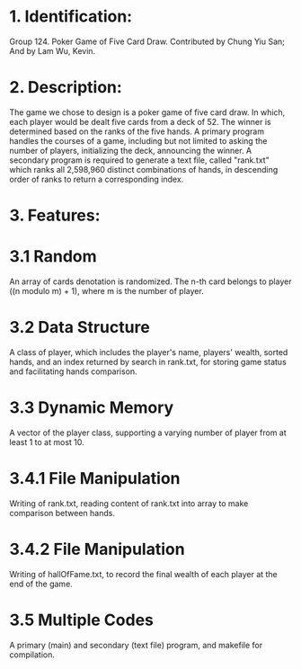 # 1. Identification:
Group 124.
Poker Game of Five Card Draw.
Contributed by Chung Yiu San;
And by Lam Wu, Kevin.

# 2. Description:
The game we chose to design is a poker game of five card draw. In which, each player would be dealt five cards from a deck of 52. The winner is determined based on the ranks of the five hands. A primary program handles the courses of a game, including but not limited to asking the number of players, initializing the deck, announcing the winner. A secondary program is required to generate a text file, called "rank.txt" which ranks all 2,598,960 distinct combinations of hands, in descending order of ranks to return a corresponding index.

# 3. Features:
# 3.1 Random
An array of cards denotation is randomized. The n-th card belongs to player ((n modulo m) + 1), where m is the number of player.
# 3.2 Data Structure
A class of player, which includes the player's name, players' wealth, sorted hands, and an index returned by search in rank.txt, for storing game status and facilitating hands comparison.
# 3.3 Dynamic Memory
A vector of the player class, supporting a varying number of player from at least 1 to at most 10.
# 3.4.1 File Manipulation
Writing of rank.txt, reading content of rank.txt into array to make comparison between hands.
# 3.4.2 File Manipulation
Writing of hallOfFame.txt, to record the final wealth of each player at the end of the game.
# 3.5 Multiple Codes
A primary (main) and secondary (text file) program, and makefile for compilation.
